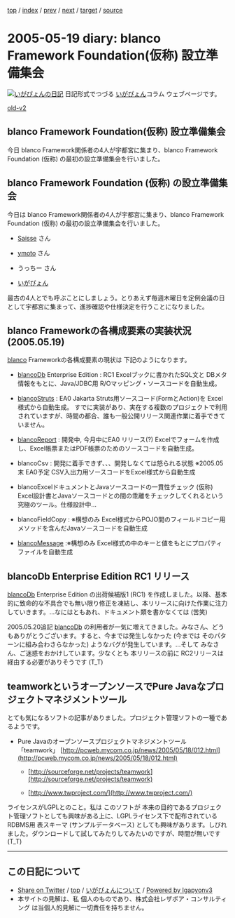 [top](../index.html) 
 / [index](index.html) 
 / [prev](ig050518.html) 
 / [next](ig050520.html) 
 / [target](https://www.igapyon.jp/igapyon/diary/2005/ig050519.html) 
 / [source](https://github.com/igapyon/diary/blob/master/2005/ig050519.src.md) 

2005-05-19 diary: blanco Framework Foundation(仮称) 設立準備集会
=====================================================================================================
[![いがぴょんの日記](https://www.igapyon.jp/igapyon/diary/images/iga200306s.jpg "いがぴょん")](https://www.igapyon.jp/igapyon/diary/memo/memoigapyon.html) 日記形式でつづる [いがぴょん](https://www.igapyon.jp/igapyon/diary/memo/memoigapyon.html)コラム ウェブページです。

[old-v2](ig050519-orig.html)

## blanco Framework Foundation(仮称) 設立準備集会

今日 blanco Framework関係者の4人が宇都宮に集まり、blanco Framework Foundation (仮称) の最初の設立準備集会を行いました。


## blanco Framework Foundation (仮称) の設立準備集会

今日は blanco Framework関係者の4人が宇都宮に集まり、blanco Framework Foundation (仮称) の最初の設立準備集会を行いました。

* [Saisse](http://www.saisse.jp/pukiwiki/pukiwiki.php?Saisse) さん
  
* [ymoto](http://d.hatena.ne.jp/ymoto/) さん
  
* うっちー さん
  
* [いがぴょん](https://www.igapyon.jp/igapyon/diary/memo/memoigapyon.html)

最古の4人とでも呼ぶことにしましょう。とりあえず毎週木曜日を定例会議の日として宇都宮に集まって、進捗確認や仕様決定を行うことになりました。

## blanco Frameworkの各構成要素の実装状況 (2005.05.19)

[blanco](https://www.igapyon.jp/blanco/blanco.ja.html) Frameworkの各構成要素の現状は 下記のようになります。

* [blancoDb](https://www.igapyon.jp/blanco/blancodb.html) Enterprise Edition : RC1
  Excelブックに書かれたSQL文と DBメタ情報をもとに、Java/JDBC用 R/Oマッピング・ソースコードを自動生成。
  
* [blancoStruts](https://www.igapyon.jp/blanco/blancostruts.html) : EA0
  Jakarta Struts用ソースコード(FormとAction)を Excel様式から自動生成。
  すでに実装があり、実在する複数のプロジェクトで利用されていますが、時間の都合、誰も一般公開リリース関連作業に着手できていません。
  
* [blancoReport](https://www.igapyon.jp/blanco/blancoreport.html) : 開発中, 今月中にEA0 リリース(?)
  Excelでフォームを作成し、Excel帳票またはPDF帳票のためのソースコードを自動生成。

* blancoCsv : 開発に着手できず、、、開発しなくては怒られる状態 ※2005.05末 EA0予定
  CSV入出力用ソースコードをExcel様式から自動生成
  
* blancoExcelドキュメントとJavaソースコードの一貫性チェック (仮称)
  Excel設計書とJavaソースコードとの間の乖離をチェックしてくれるという究極のツール。仕様設計中…
  
* blancoFieldCopy : ※構想のみ
  Excel様式からPOJO間のフィールドコピー用メソッドを含んだJavaソースコードを自動生成
  
* [blancoMessage](https://www.igapyon.jp/blanco/blancomessage.html) :※構想のみ
  Excel様式の中のキーと値をもとにプロパティファイルを自動生成

## blancoDb Enterprise Edition RC1 リリース

[blancoDb](https://www.igapyon.jp/blanco/blancodb.html) Enterprise Edition の出荷候補版1 (RC1) を作成しました。以降、基本的に致命的な不具合でも無い限り修正を凍結し、本リリースに向けた作業に注力していきます。…なにはともあれ、ドキュメント類を書かなくては (苦笑)

2005.05.20追記 [blancoDb](https://www.igapyon.jp/blanco/blancodb.html) の利用者が一気に増えてきました。みなさん、どうもありがとうございます。すると、今までは発生しなかった
(今までは そのパターンに組み合わさらなかった) ようなバグが発生しています。…そして みなさん、ご迷惑をおかけしています。少なくとも 本リリースの前に RC2リリースは経由する必要がありそうです (T_T)

## teamworkというオープンソースでPure Javaなプロジェクトマネジメントツール

とても気になるソフトの記事がありました。プロジェクト管理ソフトの一種であるようです。

* Pure Javaのオープンソースプロジェクトマネジメントツール 「teamwork」
  [http://pcweb.mycom.co.jp/news/2005/05/18/012.html](http://pcweb.mycom.co.jp/news/2005/05/18/012.html)
  
  * [http://sourceforge.net/projects/teamwork](http://sourceforge.net/projects/teamwork)
    
  * [http://www.twproject.com/](http://www.twproject.com/)
  

ライセンスがLGPLとのこと。私は このソフトが 本来の目的であるプロジェクト管理ソフトとしても興味がある上に、LGPLライセンス下で配布されている
RDBMS用 表スキーマ (サンプルデータベース) としても興味があります。しびれました。ダウンロードして試してみたりしてみたいのですが、時間が無いです (T_T)


----------------------------------------------------------------------------------------------------

## この日記について

* [Share on Twitter](https://twitter.com/intent/tweet?hashtags=igapyon%2Cdiary%2C%E3%81%84%E3%81%8C%E3%81%B4%E3%82%87%E3%82%93&text=blanco+Framework+Foundation%28%E4%BB%AE%E7%A7%B0%29+%E8%A8%AD%E7%AB%8B%E6%BA%96%E5%82%99%E9%9B%86%E4%BC%9A&url=https%3A%2F%2Fwww.igapyon.jp%2Figapyon%2Fdiary%2F2005%2Fig050519.html) / [top](../index.html) / [いがぴょんについて](https://www.igapyon.jp/igapyon/diary/memo/memoigapyon.html) / [Powered by Igapyonv3](https://github.com/igapyon/igapyonv3)
* 本サイトの見解は、私 個人のものであり、株式会社レザボア・コンサルティング は当個人的見解に一切責任を持ちません。 
